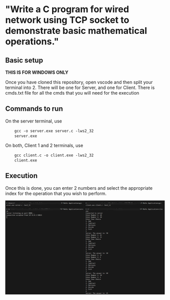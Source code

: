 # "Write a C program for wired network using TCP socket to demonstrate basic mathematical operations."

## Basic setup
**THIS IS FOR WINDOWS ONLY**

Once you have cloned this repository, open vscode and then split your terminal into 2. There will be one for Server, and one for Client.
There is cmds.txt file for all the cmds that you will need for the execution

## Commands to run
On the server terminal, use 
``` 
    gcc -o server.exe server.c -lws2_32 
    server.exe
```
On both, Client 1 and 2 terminals, use
``` 
    gcc client.c -o client.exe -lws2_32
    client.exe 
```
## Execution
Once this is done, you can enter 2 numbers and select the appropriate index for the operation that you wish to perform.

![OUTPUT](tcp_maths_output.png)